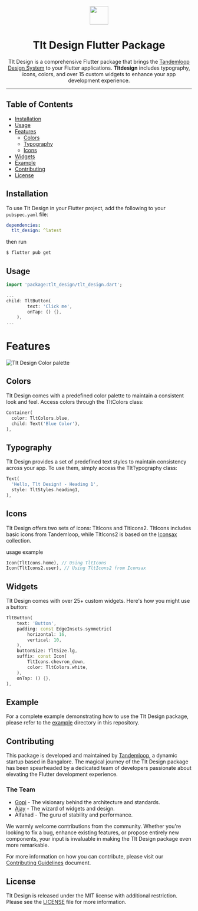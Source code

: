 <div align='center'>
   <img src='https://raw.githubusercontent.com/tandemloop-technology/tltdesign/beta/assets/images/tandemloop_logo.png' height='50px'></img>
   <h1>Tlt Design Flutter Package</h1>
   <p>
      Tlt Design is a comprehensive Flutter package that brings the <a href="https://tltdesign.tandemloop.net/" target="_blank">Tandemloop Design System</a> to your Flutter applications. <b>Tltdesign</b> includes typography, icons, colors, and over 15 custom widgets to enhance your app development experience.
   </p>
   <!-- <div>
      <a title="pub.dev" href="https://pub.dartlang.org/packages/fluent_ui" >
        <img src="https://img.shields.io/pub/v/fluent_ui.svg?style=flat-square&include_prereleases&color=dc143c" />
      </a>
      <a title="GitHub License" href="https://github.com/bdlukaa/fluent_ui/blob/master/LICENSE">
        <img src="https://img.shields.io/github/license/bdlukaa/fluent_ui?style=flat-square&color=f12253" />
      </a>
      <a title="Web Example" href="https://bdlukaa.github.io/fluent_ui">
        <img src="https://img.shields.io/badge/documentation---?style=flat-square&color=e88d0c" />
      </a>
      <a title="Discord" href="https://discord.gg/674gpDQUVq">
        <img src="https://img.shields.io/discord/809528329337962516?style=flat-square&label=discord&color=7289da&logo=discord&logoColor=white" />
      </a>
   </div> -->
</div>

---

## Table of Contents

- [Installation](#installation)
- [Usage](#usage)
- [Features](#features)
  - [Colors](#colors)
  - [Typography](#typography)
  - [Icons](#icons)
  <!-- - [Shadows]()
  - [Blur]()
  - [Helpers]() -->
- [Widgets](#widgets)
- [Example](#example)
- [Contributing](#contributing)
- [License](#license)

## Installation

To use Tlt Design in your Flutter project, add the following to your `pubspec.yaml` file:

```yaml
dependencies:
  tlt_design: ^latest
```

then run

```bash
$ flutter pub get
```

## Usage

```dart
import 'package:tlt_design/tlt_design.dart';

...
child: TltButton(
        text: 'Click me',
        onTap: () {},
    ),
...
```

# Features

<img src="https://raw.githubusercontent.com/tandemloop-technology/tltdesign/beta/assets/images/features_screenshot.png" alt="Tlt Design Color palette" style="max-height: 300px;">

## Colors

Tlt Design comes with a predefined color palette to maintain a consistent look and feel. Access colors through the TltColors class:

<!-- <img src="assets/images/colors_screenshot.png" alt="Tlt Design Color palette" style="max-height: 200px; margin-bottom:10px"> -->

```dart
Container(
  color: TltColors.blue,
  child: Text('Blue Color'),
),
```

## Typography

Tlt Design provides a set of predefined text styles to maintain consistency across your app. To use them, simply access the TltTypography class:

```dart
Text(
  'Hello, Tlt Design! - Heading 1',
  style: TltStyles.heading1,
),
```

## Icons

Tlt Design offers two sets of icons: TltIcons and TltIcons2. TltIcons includes basic icons from Tandemloop, while TltIcons2 is based on the <a href="https://iconsax.io/" target="_blank">Iconsax</a> collection.

usage example

```dart
Icon(TltIcons.home), // Using TltIcons
Icon(TltIcons2.user), // Using TltIcons2 from Iconsax
```

## Widgets

Tlt Design comes with over 25+ custom widgets. Here's how you might use a button:

```dart
TltButton(
    text: 'Button',
    padding: const EdgeInsets.symmetric(
        horizontal: 16,
        vertical: 10,
    ),
    buttonSize: TltSize.lg,
    suffix: const Icon(
        TltIcons.chevron_down,
        color: TltColors.white,
    ),
    onTap: () {},
),
```

## Example

For a complete example demonstrating how to use the Tlt Design package, please refer to the <a href="https://github.com/tandemloop-technology/tltdesign/tree/beta/example">example</a> directory in this repository.

## Contributing

This package is developed and maintained by [Tandemloop](https://tandemloop.in/home/), a dynamic startup based in Bangalore. The magical journey of the Tlt Design package has been spearheaded by a dedicated team of developers passionate about elevating the Flutter development experience.

### The Team

- [Gopi](https://github.com/Gopi-p) - The visionary behind the architecture and standards.
- [Ajay](https://github.com/Che-ekU) - The wizard of widgets and design.
- Alfahad - The guru of stability and performance.
<!-- - [Alfahad](https://github.com/developer3) - The guru of stability and performance. -->

We warmly welcome contributions from the community. Whether you're looking to fix a bug, enhance existing features, or propose entirely new components, your input is invaluable in making the Tlt Design package even more remarkable.

For more information on how you can contribute, please visit our <a href="https://github.com/tandemloop-technology/tltdesign/blob/beta/CONTRIBUTING.md">Contributing Guidelines</a> document.

## License

Tlt Design is released under the MIT license with additional restriction. Please see the <a href="https://github.com/tandemloop-technology/tltdesign/blob/beta/LICENSE">LICENSE</a> file for more information.
